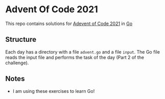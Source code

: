 # Advent Of Code 2021

This repo contains solutions for [Adevent of Code 2021][advent] in [Go][go]

[advent]: https://adventofcode.com/2021
[go]: https://go.dev/

## Structure

Each day has a directory with a file `advent.go` and a file `input`. The Go file reads the input file and performs the task of the day (Part 2 of the challenge).

## Notes

* I am using these exercises to learn Go!
